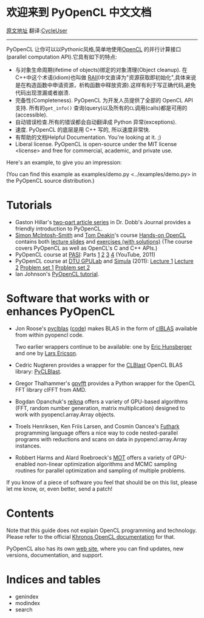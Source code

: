 欢迎来到 PyOpenCL 中文文档
====================================

[原文地址](https://documen.tician.de/pyopencl/index.html)
翻译:[CycleUser](https://github.com/cycleuser)
_________________________

PyOpenCL 让你可以以Pythonic风格,简单地使用[OpenCL](http://www.khronos.org/opencl/) 的并行计算接口(parallel computation API).它具有如下的特点:

-   与对象生命周期(ifetime of objects)绑定的对象清理(Object cleanup). 在C++中这个术语(idiom)也叫做
    [RAII](http://en.wikipedia.org/wiki/Resource_Acquisition_Is_Initialization)(中文直译为"资源获取即初始化",具体来说是在构造函数中申请资源，析构函数中释放资源).这样有利于写正确代码,避免代码出现泄漏或者崩溃.
-   完备性(Completeness). PyOpenCL 为开发人员提供了全部的 OpenCL API 支持. 所有的`get_info()` 查询(query)以及所有的`CL`调用(calls)都是可用的(accessible).
-   自动错误检查.所有的错误都会自动翻译成 Python 异常(exceptions).
-   速度. PyOpenCL 的底层是用 C++ 写的, 所以速度非常快.
-   有帮助的文档Helpful Documentation. You're looking at it. ;)
-   Liberal license. PyOpenCL is open-source under the
    MIT license \<license\> and free for commercial, academic, and
    private use.

Here's an example, to give you an impression:

(You can find this example as examples/demo.py \<../examples/demo.py\>
in the PyOpenCL source distribution.)

Tutorials
=========

-   Gaston Hillar's [two-part article
    series](http://www.drdobbs.com/open-source/easy-opencl-with-python/240162614)
    in Dr. Dobb's Journal provides a friendly introduction to PyOpenCL.
-   [Simon McIntosh-Smith](http://www.cs.bris.ac.uk/~simonm/) and [Tom
    Deakin](http://www.tomdeakin.com/)'s course [Hands-on
    OpenCL](http://handsonopencl.github.io/) contains both [lecture
    slides](https://github.com/HandsOnOpenCL/Lecture-Slides/releases)
    and [exercises (with
    solutions)](https://github.com/HandsOnOpenCL/Exercises-Solutions)
    (The course covers PyOpenCL as well as OpenCL's C and C++ APIs.)
-   PyOpenCL course at [PASI](http://bu.edu/pasi): Parts
    [1](https://www.youtube.com/watch?v=X9mflbX1NL8)
    [2](https://www.youtube.com/watch?v=MqvfCE_bKOg)
    [3](https://www.youtube.com/watch?v=TAvKmV7CuUw)
    [4](https://www.youtube.com/watch?v=SsuJ0LvZW1Q) (YouTube, 2011)
-   PyOpenCL course at [DTU GPULab](http://gpulab.imm.dtu.dk/) and
    [Simula](http://simula.no/) (2011): [Lecture
    1](http://tiker.net/pub/simula-pyopencl-lec1.pdf) [Lecture
    2](http://tiker.net/pub/simula-pyopencl-lec2.pdf) [Problem set
    1](http://tiker.net/pub/simula-pyopencl-probset1.pdf) [Problem set
    2](http://tiker.net/pub/simula-pyopencl-probset2.pdf)
-   Ian Johnson's [PyOpenCL
    tutorial](https://web.archive.org/web/20170907175053/http://enja.org:80/2011/02/22/adventures-in-pyopencl-part-1-getting-started-with-python).

Software that works with or enhances PyOpenCL
=============================================

-   Jon Roose's
    [pyclblas](https://pyclblas.readthedocs.io/en/latest/index.html)
    ([code](https://github.com/jroose/pyclblas)) makes BLAS in the form
    of [clBLAS](https://github.com/clMathLibraries/clBLAS) available
    from within pyopencl code.

    Two earlier wrappers continue to be available: one by [Eric
    Hunsberger](https://github.com/hunse/pyopencl_blas) and one by [Lars
    Ericson](http://lists.tiker.net/pipermail/pyopencl/2015-June/001890.html).

-   Cedric Nugteren provides a wrapper for the
    [CLBlast](https://github.com/CNugteren/CLBlast) OpenCL BLAS library:
    [PyCLBlast](https://github.com/CNugteren/CLBlast/tree/master/src/pyclblast).
-   Gregor Thalhammer's [gpyfft](https://github.com/geggo/gpyfft)
    provides a Python wrapper for the OpenCL FFT library clFFT from AMD.
-   Bogdan Opanchuk's [reikna](http://pypi.python.org/pypi/reikna)
    offers a variety of GPU-based algorithms (FFT, random number
    generation, matrix multiplication) designed to work with
    pyopencl.array.Array objects.
-   Troels Henriksen, Ken Friis Larsen, and Cosmin Oancea's
    [Futhark](http://futhark-lang.org/) programming language offers a
    nice way to code nested-parallel programs with reductions and scans
    on data in pyopencl.array.Array instances.
-   Robbert Harms and Alard Roebroeck's
    [MOT](https://github.com/cbclab/MOT) offers a variety of GPU-enabled
    non-linear optimization algorithms and MCMC sampling routines for
    parallel optimization and sampling of multiple problems.

If you know of a piece of software you feel that should be on this list,
please let me know, or, even better, send a patch!

Contents
========

Note that this guide does not explain OpenCL programming and technology.
Please refer to the official [Khronos OpenCL
documentation](http://khronos.org/opencl) for that.

PyOpenCL also has its own [web
site](http://mathema.tician.de/software/pyopencl), where you can find
updates, new versions, documentation, and support.

Indices and tables
==================

-   genindex
-   modindex
-   search

